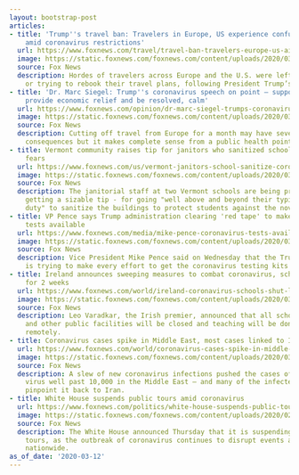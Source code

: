 ```yaml
---
layout: bootstrap-post
articles:
- title: 'Trump''s travel ban: Travelers in Europe, US experience confusion at airports
    amid coronavirus restrictions'
  url: https://www.foxnews.com/travel/travel-ban-travelers-europe-us-airport-confusion-coronavirus
  image: https://static.foxnews.com/foxnews.com/content/uploads/2020/03/FranceAirportAP-PhotoThibault-Camus.jpg
  source: Fox News
  description: Hordes of travelers across Europe and the U.S. were left confused,
    or trying to rebook their travel plans, following President Trump’s announcement.
- title: 'Dr. Marc Siegel: Trump''s coronavirus speech on point – support the sick,
    provide economic relief and be resolved, calm'
  url: https://www.foxnews.com/opinion/dr-marc-siegel-trumps-coronavirus-speech-on-point-support-the-sick-provide-economic-relief-and-be-resolved-calm
  image: https://static.foxnews.com/foxnews.com/content/uploads/2020/03/AP20069709720188.jpg
  source: Fox News
  description: Cutting off travel from Europe for a month may have severe economic
    consequences but it makes complete sense from a public health point of view.
- title: Vermont community raises tip for janitors who sanitized schools amid coronavirus
    fears
  url: https://www.foxnews.com/us/vermont-janitors-school-sanitize-coronavirus
  image: https://static.foxnews.com/foxnews.com/content/uploads/2020/03/Allen-Brook-School-Google-Maps.jpg
  source: Fox News
  description: The janitorial staff at two Vermont schools are being praised - and
    getting a sizable tip - for going "well above and beyond their typical call of
    duty" to sanitize the buildings to protect students against the novel coronavirus.
- title: VP Pence says Trump administration clearing 'red tape' to make more coronavirus
    tests available
  url: https://www.foxnews.com/media/mike-pence-coronavirus-tests-available
  image: https://static.foxnews.com/foxnews.com/content/uploads/2020/03/pence.jpg
  source: Fox News
  description: Vice President Mike Pence said on Wednesday that the Trump administration
    is trying to make every effort to get the coronavirus testing kits available.
- title: Ireland announces sweeping measures to combat coronavirus, schools to close
    for 2 weeks
  url: https://www.foxnews.com/world/ireland-coronavirus-schools-shut-lockdown
  image: https://static.foxnews.com/foxnews.com/content/uploads/2020/03/GettyImages-Leo-Varadkar.jpg
  source: Fox News
  description: Leo Varadkar, the Irish premier, announced that all schools, universities
    and other public facilities will be closed and teaching will be done online or
    remotely.
- title: Coronavirus cases spike in Middle East, most cases linked to Iran
  url: https://www.foxnews.com/world/coronavirus-cases-spike-in-middle-east-traces-back-iran-epicenter
  image: https://static.foxnews.com/foxnews.com/content/uploads/2020/03/AP20070485788711.jpg
  source: Fox News
  description: A slew of new coronavirus infections pushed the cases of the novel
    virus well past 10,000 in the Middle East – and many of the infected people can
    pinpoint it back to Iran.
- title: White House suspends public tours amid coronavirus
  url: https://www.foxnews.com/politics/white-house-suspends-public-tours-amid-coronavirus
  image: https://static.foxnews.com/foxnews.com/content/uploads/2020/02/White-House-iStock.jpg
  source: Fox News
  description: The White House announced Thursday that it is suspending all public
    tours, as the outbreak of coronavirus continues to disrupt events and businesses
    nationwide.
as_of_date: '2020-03-12'
---
```


